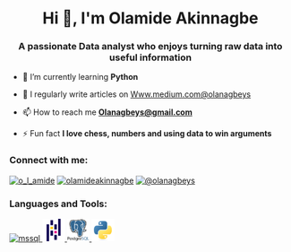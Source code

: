 <h1 align="center">Hi 👋, I'm Olamide Akinnagbe</h1>
<h3 align="center">A passionate Data analyst who enjoys turning raw data into useful information</h3>

- 🌱 I’m currently learning **Python**

- 📝 I regularly write articles on [Www.medium.com\@olanagbeys](Www.medium.com\@olanagbeys)

- 📫 How to reach me **Olanagbeys@gmail.com**

- ⚡ Fun fact **I love chess, numbers and using data to win arguments**

<h3 align="left">Connect with me:</h3>
<p align="left">
<a href="https://twitter.com/o_l_amide" target="blank"><img align="center" src="https://raw.githubusercontent.com/rahuldkjain/github-profile-readme-generator/master/src/images/icons/Social/twitter.svg" alt="o_l_amide" height="30" width="40" /></a>
<a href="https://linkedin.com/in/olamideakinnagbe" target="blank"><img align="center" src="https://raw.githubusercontent.com/rahuldkjain/github-profile-readme-generator/master/src/images/icons/Social/linked-in-alt.svg" alt="olamideakinnagbe" height="30" width="40" /></a>
<a href="https://medium.com/@olanagbeys" target="blank"><img align="center" src="https://raw.githubusercontent.com/rahuldkjain/github-profile-readme-generator/master/src/images/icons/Social/medium.svg" alt="@olanagbeys" height="30" width="40" /></a>
</p>

<h3 align="left">Languages and Tools:</h3>
<p align="left"> <a href="https://www.microsoft.com/en-us/sql-server" target="_blank" rel="noreferrer"> <img src="https://www.svgrepo.com/show/303229/microsoft-sql-server-logo.svg" alt="mssql" width="40" height="40"/> </a> <a href="https://pandas.pydata.org/" target="_blank" rel="noreferrer"> <img src="https://raw.githubusercontent.com/devicons/devicon/2ae2a900d2f041da66e950e4d48052658d850630/icons/pandas/pandas-original.svg" alt="pandas" width="40" height="40"/> </a> <a href="https://www.postgresql.org" target="_blank" rel="noreferrer"> <img src="https://raw.githubusercontent.com/devicons/devicon/master/icons/postgresql/postgresql-original-wordmark.svg" alt="postgresql" width="40" height="40"/> </a> <a href="https://www.python.org" target="_blank" rel="noreferrer"> <img src="https://raw.githubusercontent.com/devicons/devicon/master/icons/python/python-original.svg" alt="python" width="40" height="40"/> </a> </p>

<!---
01amide/01amide is a ✨ special ✨ repository because its `README.md` (this file) appears on your GitHub profile.
You can click the Preview link to take a look at your changes.
--->
